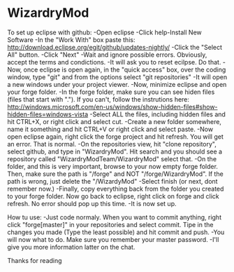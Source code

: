 WizardryMod
===========
To set up eclipse with github:
-Open eclipse
-Click help-Install New Software
-In the "Work With" box paste this: http://download.eclipse.org/egit/github/updates-nightly/
-Click the "Select All" button.
-Click "Next"
-Wait and ignore possible errors. Obviously, accept the terms and condictions.
-It will ask you to reset ecilpse. Do that.
-Now, once eclipse is open again, in the "quick access" box, over the coding window, type "git" and from the options select "git repositories"
-It will open a new windows under your project viewer.
-Now, minimize eclipse and open your forge folder.
-In the forge folder, make sure you can see hiden files (files that start with "."). If you can't, follow the instrutions here: http://windows.microsoft.com/en-us/windows/show-hidden-files#show-hidden-files=windows-vista
-Select ALL the files, including hidden files and hit CTRL+X, or right click and select cut.
-Create a new folder somewhere, name it something and hit CTRL+V or right click and select paste.
-Now open eclipse again, right click the forge project and hit refresh. You will get an error. That is normal.
-On the repositories view, hit "clone repository", select github, and type in "WizardryMod". Hit search and you should see a repository called "WizardryModTeam/WizardryMod" select that.
-On the folder, and this is very important, browse to your now empty forge folder. Then, make sure the path is "/forge" and NOT "/forge/WizardryMod". If the path is wrong, just delete the "/WizardyMod"
-Select finish (or next, dont remember now.)
-Finally, copy everything back from the folder you created to your forge folder. Now go back to eclipse, right click on forge and click refresh. No error should pop up this time. 
-It is now set up.

How tu use:
-Just code normaly. When you want to commit anything, right click "forge[master]" in your repositories and select commit. Tipe in the changes you made (Type the least possible) and hit commit and push.
-You will now what to do. Make sure you remember your master password.
-I'll give you more information latter on the chat.

Thanks for reading
